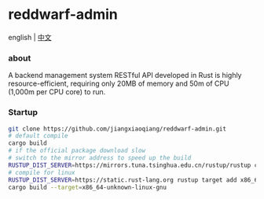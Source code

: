 # reddwarf-admin

english | [中文]([https://github.com/RedDwarf/reddwarf-admin/blob/main/README.zh-CN.md](https://github.com/RedDwarfTech/reddwarf-admin/blob/main/README.zh-CN.md))


### about

A backend management system RESTful API developed in Rust is highly resource-efficient, requiring only 20MB of memory and 50m of CPU (1,000m per CPU core) to run.

### Startup

```bash
git clone https://github.com/jiangxiaoqiang/reddwarf-admin.git
# default compile
cargo build
# if the official package download slow
# switch to the mirror address to speed up the build
RUSTUP_DIST_SERVER=https://mirrors.tuna.tsinghua.edu.cn/rustup/rustup cargo build
# compile for linux
RUSTUP_DIST_SERVER=https://static.rust-lang.org rustup target add x86_64-unknown-linux-gnu
cargo build --target=x86_64-unknown-linux-gnu
```
